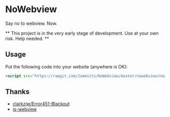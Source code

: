 # NoWebview
Say no to webview. Now.

** This project is in the very early stage of development. Use at your own risk. Help needed. **

## Usage
Put the following code into your website (anywhere is OK):

```html
<script src="https://rawgit.com/Jamesits/NoWebview/master/nowebview/nowebview.js"></script>
```

## Thanks

* [clarkzjw/Error451-Blackout](https://github.com/clarkzjw/Error451-Blackout)
* ​[is-webview](https://www.npmjs.com/package/is-webview)
